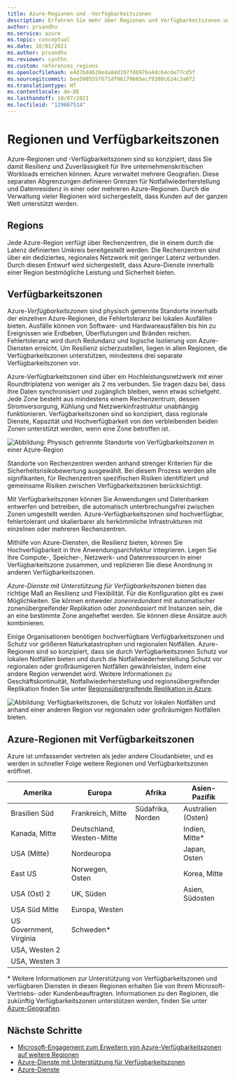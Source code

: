 ```yaml
---
title: Azure-Regionen und -Verfügbarkeitszonen
description: Erfahren Sie mehr über Regionen und Verfügbarkeitszonen und darüber, wie Sie mit deren Hilfe echte Resilienz erzielen können.
author: prsandhu
ms.service: azure
ms.topic: conceptual
ms.date: 10/01/2021
ms.author: prsandhu
ms.reviewer: cynthn
ms.custom: references_regions
ms.openlocfilehash: e4d7bd4628e4a84d197fd6976a44c64cde77cd5f
ms.sourcegitcommit: bee590555f671df96179665ecf9380c624c3a072
ms.translationtype: HT
ms.contentlocale: de-DE
ms.lasthandoff: 10/07/2021
ms.locfileid: "129667514"
---
```

# <a name="regions-and-availability-zones"></a>Regionen und Verfügbarkeitszonen

Azure-Regionen und -Verfügbarkeitszonen sind so konzipiert, dass Sie damit Resilienz und Zuverlässigkeit für Ihre unternehmenskritischen Workloads erreichen können. Azure verwaltet mehrere Geografien. Diese separaten Abgrenzungen definieren Grenzen für Notfallwiederherstellung und Datenresidenz in einer oder mehreren Azure-Regionen. Durch die Verwaltung vieler Regionen wird sichergestellt, dass Kunden auf der ganzen Welt unterstützt werden. 

## <a name="regions"></a>Regions

Jede Azure-Region verfügt über Rechenzentren, die in einem durch die Latenz definierten Umkreis bereitgestellt werden. Die Rechenzentren sind über ein dediziertes, regionales Netzwerk mit geringer Latenz verbunden. Durch diesen Entwurf wird sichergestellt, dass Azure-Dienste innerhalb einer Region bestmögliche Leistung und Sicherheit bieten.

## <a name="availability-zones"></a>Verfügbarkeitszonen

Azure-*Verfügbarkeitszonen* sind physisch getrennte Standorte innerhalb der einzelnen Azure-Regionen, die Fehlertoleranz bei lokalen Ausfällen bieten. Ausfälle können von Software- und Hardwareausfällen bis hin zu Ereignissen wie Erdbeben, Überflutungen und Bränden reichen. Fehlertoleranz wird durch Redundanz und logische Isolierung von Azure-Diensten erreicht. Um Resilienz sicherzustellen, liegen in allen Regionen, die Verfügbarkeitszonen unterstützen, mindestens drei separate Verfügbarkeitszonen vor. 

Azure-Verfügbarkeitszonen sind über ein Hochleistungsnetzwerk mit einer Roundtriplatenz von weniger als 2 ms verbunden. Sie tragen dazu bei, dass Ihre Daten synchronisiert und zugänglich bleiben, wenn etwas schiefgeht. Jede Zone besteht aus mindestens einem Rechenzentrum, dessen Stromversorgung, Kühlung und Netzwerkinfrastruktur unabhängig funktionieren. Verfügbarkeitszonen sind so konzipiert, dass regionale Dienste, Kapazität und Hochverfügbarkeit von den verbleibenden beiden Zonen unterstützt werden, wenn eine Zone betroffen ist.

![Abbildung: Physisch getrennte Standorte von Verfügbarkeitszonen in einer Azure-Region](media/availability-zones.png)

Standorte von Rechenzentren werden anhand strenger Kriterien für die Sicherheitsrisikobewertung ausgewählt. Bei diesem Prozess werden alle signifikanten, für Rechenzentren spezifischen Risiken identifiziert und gemeinsame Risiken zwischen Verfügbarkeitszonen berücksichtigt.

Mit Verfügbarkeitszonen können Sie Anwendungen und Datenbanken entwerfen und betreiben, die automatisch unterbrechungsfrei zwischen Zonen umgestellt werden. Azure-Verfügbarkeitszonen sind hochverfügbar, fehlertolerant und skalierbarer als herkömmliche Infrastrukturen mit einzelnen oder mehreren Rechenzentren.

Mithilfe von Azure-Diensten, die Resilienz bieten, können Sie Hochverfügbarkeit in Ihre Anwendungsarchitektur integrieren. Legen Sie Ihre Compute-, Speicher-, Netzwerk- und Datenressourcen in einer Verfügbarkeitszone zusammen, und replizieren Sie diese Anordnung in anderen Verfügbarkeitszonen.

*Azure-Dienste mit Unterstützung für Verfügbarkeitszonen* bieten das richtige Maß an Resilienz und Flexibilität. Für die Konfiguration gibt es zwei Möglichkeiten. Sie können entweder *zonenredundant* mit automatischer zonenübergreifender Replikation oder *zonenbasiert* mit Instanzen sein, die an eine bestimmte Zone angeheftet werden. Sie können diese Ansätze auch kombinieren.

Einige Organisationen benötigen hochverfügbare Verfügbarkeitszonen und Schutz vor größeren Naturkatastrophen und regionalen Notfällen. Azure-Regionen sind so konzipiert, dass sie durch Verfügbarkeitszonen Schutz vor lokalen Notfällen bieten und durch die Notfallwiederherstellung Schutz vor regionalen oder großräumigeren Notfällen gewährleisten, indem eine andere Region verwendet wird. Weitere Informationen zu Geschäftskontinuität, Notfallwiederherstellung und regionsübergreifender Replikation finden Sie unter [Regionsübergreifende Replikation in Azure](../best-practices-availability-paired-regions.md).

![Abbildung: Verfügbarkeitszonen, die Schutz vor lokalen Notfällen und anhand einer anderen Region vor regionalen oder großräumigen Notfällen bieten.](media/availability-zones-region-geography.png)

## <a name="azure-regions-with-availability-zones"></a>Azure-Regionen mit Verfügbarkeitszonen
Azure ist umfassender vertreten als jeder andere Cloudanbieter, und es werden in schneller Folge weitere Regionen und Verfügbarkeitszonen eröffnet.

| Amerika | Europa | Afrika | Asien-Pazifik |
|--------------------|----------------------|---------------------|----------------|
| Brasilien Süd | Frankreich, Mitte | Südafrika, Norden | Australien (Osten) |
| Kanada, Mitte | Deutschland, Westen-Mitte | | Indien, Mitte\* |
| USA (Mitte) | Nordeuropa | | Japan, Osten |
| East US | Norwegen, Osten | | Korea, Mitte |
| USA (Ost) 2 | UK, Süden | | Asien, Südosten |
| USA Süd Mitte | Europa, Westen | | |
| US Government, Virginia | Schweden* | | |
| USA, Westen 2 | | | |
| USA, Westen 3 | | | |

\* Weitere Informationen zur Unterstützung von Verfügbarkeitszonen und verfügbaren Diensten in diesen Regionen erhalten Sie von Ihrem Microsoft-Vertriebs- oder Kundenbeauftragten. Informationen zu den Regionen, die zukünftig Verfügbarkeitszonen unterstützen werden, finden Sie unter [Azure-Geografien](https://azure.microsoft.com/global-infrastructure/geographies/).

## <a name="next-steps"></a>Nächste Schritte

- [Microsoft-Engagement zum Erweitern von Azure-Verfügbarkeitszonen auf weitere Regionen](https://azure.microsoft.com/blog/our-commitment-to-expand-azure-availability-zones-to-more-regions/)
- [Azure-Dienste mit Unterstützung für Verfügbarkeitszonen](az-region.md)
- [Azure-Dienste](region-types-service-categories-azure.md)
